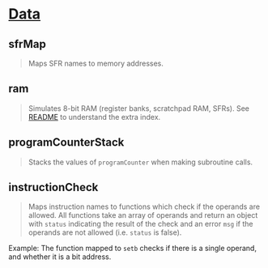 # [Data](../../src/lib/data.js)

## sfrMap
> Maps SFR names to memory addresses.

## ram
> Simulates 8-bit RAM (register banks, scratchpad RAM, SFRs).
See [README](../README.md) to understand the extra index.

## programCounterStack
> Stacks the values of `programCounter` when making subroutine calls.

## instructionCheck
> Maps instruction names to functions which check if the operands are allowed.
All functions take an array of operands and return an object with `status` indicating the result of the check and an error `msg` if the operands are not allowed (i.e. `status` is false).

Example: The function mapped to `setb` checks if there is a single operand, and whether it is a bit address.
